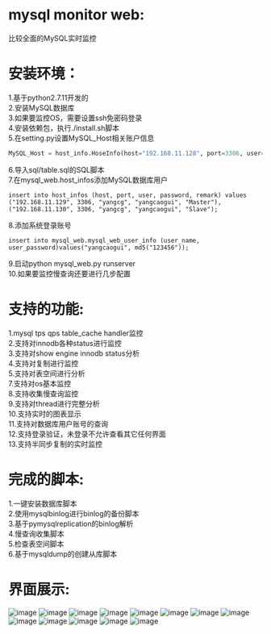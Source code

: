 # mysql monitor web:
比较全面的MySQL实时监控</br>

# 安装环境：</br>
1.基于python2.7.11开发的</br>
2.安装MySQL数据库</br>
3.如果要监控OS，需要设置ssh免密码登录</br>
4.安装依赖包，执行./install.sh脚本</br>
5.在setting.py设置MySQL_Host相关账户信息</br>
``` python
MySQL_Host = host_info.HoseInfo(host="192.168.11.128", port=3306, user="yangcg", password="yangcaogui", remark="Monitor")
```
6.导入sql/table.sql的SQL脚本</br>
7.在mysql_web.host_infos添加MySQL数据库用户</br>
``` mysql
insert into host_infos (host, port, user, password, remark) values
("192.168.11.129", 3306, "yangcg", "yangcaogui", "Master"), ("192.168.11.130", 3306, "yangcg", "yangcaogui", "Slave");
```
8.添加系统登录账号</br>
``` mysql
insert into mysql_web.mysql_web_user_info (user_name, user_password)values("yangcaogui", md5("123456"));
```
9.启动python mysql_web.py runserver</br>
10.如果要监控慢查询还要进行几步配置</br>

# 支持的功能:</br>
1.mysql tps qps table_cache handler监控</br>
2.支持对innodb各种status进行监控</br>
3.支持对show engine innodb status分析</br>
4.支持对复制进行监控</br>
5.支持对表空间进行分析</br>
7.支持对os基本监控</br>
8.支持收集慢查询监控</br>
9.支持对thread进行完整分析</br>
10.支持实时的图表显示</br>
11.支持对数据库用户账号的查询</br>
12.支持登录验证，未登录不允许查看其它任何界面</br>
13.支持半同步复制的实时监控</br>

# 完成的脚本:
1.一键安装数据库脚本</br>
2.使用mysqlbinlog进行binlog的备份脚本</br>
3.基于pymysqlreplication的binlog解析</br>
4.慢查询收集脚本</br>
5.检查表空间脚本</br>
6.基于mysqldump的创建从库脚本</br>

# 界面展示:</br>
![image](https://github.com/ycg/mysql_web/blob/master/static/img/111.png)
![image](https://github.com/ycg/mysql_web/blob/master/static/img/112.png)
![image](https://github.com/ycg/mysql_web/blob/master/static/img/113.png)
![image](https://github.com/ycg/mysql_web/blob/master/static/img/114.png)
![image](https://github.com/ycg/mysql_web/blob/master/static/img/115.png)
![image](https://github.com/ycg/mysql_web/blob/master/static/img/116.png)
![image](https://github.com/ycg/mysql_web/blob/master/static/img/117.png)
![image](https://github.com/ycg/mysql_web/blob/master/static/img/118.png)
![image](https://github.com/ycg/mysql_web/blob/master/static/img/119.png)
![image](https://github.com/ycg/mysql_web/blob/master/static/img/120.png)
![image](https://github.com/ycg/mysql_web/blob/master/static/img/121.png)
![image](https://github.com/ycg/mysql_web/blob/master/static/img/123.png)
![image](https://github.com/ycg/mysql_web/blob/master/static/img/124.png)
